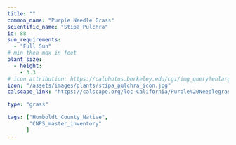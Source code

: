 ```yaml
---
title: ""
common_name: "Purple Needle Grass"
scientific_name: "Stipa Pulchra"
id: 88
sun_requirements:
  - "Full Sun"
# min then max in feet
plant_size:
  - height: 
    - 3.3
# icon attribution: https://calphotos.berkeley.edu/cgi/img_query?enlarge=0000+0000+0506+0008 
icon: "/assets/images/plants/stipa_pulchra_icon.jpg"
calscape_link: "https://calscape.org/loc-California/Purple%20Needlegrass%20(Stipa%20pulchra)"

type: "grass"

tags: ["Humboldt_County_Native",
       "CNPS_master_inventory"
      ]
---
```



